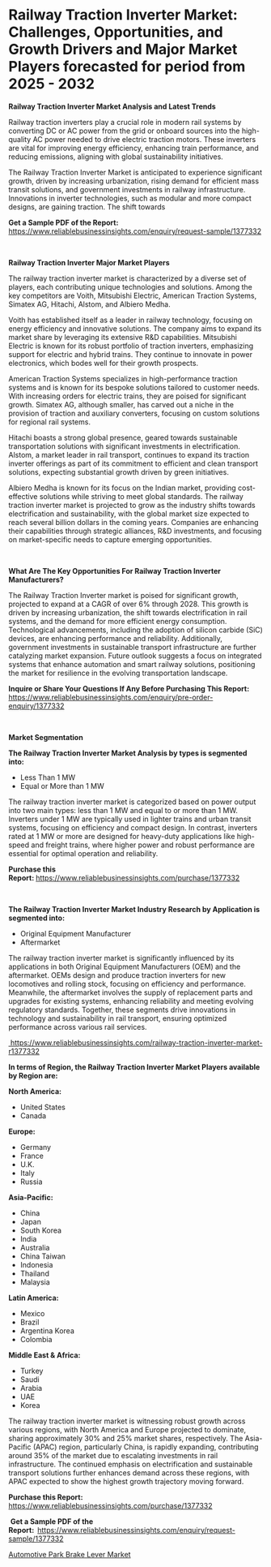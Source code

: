 <p><h1>Railway Traction Inverter Market: Challenges, Opportunities, and Growth Drivers and Major Market Players forecasted for period from 2025 - 2032</h1></p><p><strong>Railway Traction Inverter Market Analysis and Latest Trends</strong></p>
<p><p>Railway traction inverters play a crucial role in modern rail systems by converting DC or AC power from the grid or onboard sources into the high-quality AC power needed to drive electric traction motors. These inverters are vital for improving energy efficiency, enhancing train performance, and reducing emissions, aligning with global sustainability initiatives.</p><p>The Railway Traction Inverter Market is anticipated to experience significant growth, driven by increasing urbanization, rising demand for efficient mass transit solutions, and government investments in railway infrastructure. Innovations in inverter technologies, such as modular and more compact designs, are gaining traction. The shift towards</p></p>
<p><strong>Get a Sample PDF of the Report:&nbsp;</strong> <a href="https://www.reliablebusinessinsights.com/enquiry/request-sample/1377332?utm_campaign=1674&utm_medium=2&utm_source=Github&utm_content=ia&utm_term=13012025&utm_id=railway-traction-inverter">https://www.reliablebusinessinsights.com/enquiry/request-sample/1377332</a></p>
<p>&nbsp;</p>
<p><strong>Railway Traction Inverter Major Market Players</strong></p>
<p><p>The railway traction inverter market is characterized by a diverse set of players, each contributing unique technologies and solutions. Among the key competitors are Voith, Mitsubishi Electric, American Traction Systems, Simatex AG, Hitachi, Alstom, and Albiero Medha. </p><p>Voith has established itself as a leader in railway technology, focusing on energy efficiency and innovative solutions. The company aims to expand its market share by leveraging its extensive R&D capabilities. Mitsubishi Electric is known for its robust portfolio of traction inverters, emphasizing support for electric and hybrid trains. They continue to innovate in power electronics, which bodes well for their growth prospects.</p><p>American Traction Systems specializes in high-performance traction systems and is known for its bespoke solutions tailored to customer needs. With increasing orders for electric trains, they are poised for significant growth. Simatex AG, although smaller, has carved out a niche in the provision of traction and auxiliary converters, focusing on custom solutions for regional rail systems.</p><p>Hitachi boasts a strong global presence, geared towards sustainable transportation solutions with significant investments in electrification. Alstom, a market leader in rail transport, continues to expand its traction inverter offerings as part of its commitment to efficient and clean transport solutions, expecting substantial growth driven by green initiatives.</p><p>Albiero Medha is known for its focus on the Indian market, providing cost-effective solutions while striving to meet global standards. The railway traction inverter market is projected to grow as the industry shifts towards electrification and sustainability, with the global market size expected to reach several billion dollars in the coming years. Companies are enhancing their capabilities through strategic alliances, R&D investments, and focusing on market-specific needs to capture emerging opportunities.</p></p>
<p>&nbsp;</p>
<p><strong>What Are The Key Opportunities For Railway Traction Inverter Manufacturers?</strong></p>
<p><p>The Railway Traction Inverter market is poised for significant growth, projected to expand at a CAGR of over 6% through 2028. This growth is driven by increasing urbanization, the shift towards electrification in rail systems, and the demand for more efficient energy consumption. Technological advancements, including the adoption of silicon carbide (SiC) devices, are enhancing performance and reliability. Additionally, government investments in sustainable transport infrastructure are further catalyzing market expansion. Future outlook suggests a focus on integrated systems that enhance automation and smart railway solutions, positioning the market for resilience in the evolving transportation landscape.</p></p>
<p><strong>Inquire or Share Your Questions If Any Before Purchasing This Report:</strong> <a href="https://www.reliablebusinessinsights.com/enquiry/pre-order-enquiry/1377332?utm_campaign=1674&utm_medium=2&utm_source=Github&utm_content=ia&utm_term=13012025&utm_id=railway-traction-inverter">https://www.reliablebusinessinsights.com/enquiry/pre-order-enquiry/1377332</a></p>
<p>&nbsp;</p>
<p><strong>Market Segmentation</strong></p>
<p><strong>The Railway Traction Inverter Market Analysis by types is segmented into:</strong></p>
<p><ul><li>Less Than 1 MW</li><li>Equal or More than 1 MW</li></ul></p>
<p><p>The railway traction inverter market is categorized based on power output into two main types: less than 1 MW and equal to or more than 1 MW. Inverters under 1 MW are typically used in lighter trains and urban transit systems, focusing on efficiency and compact design. In contrast, inverters rated at 1 MW or more are designed for heavy-duty applications like high-speed and freight trains, where higher power and robust performance are essential for optimal operation and reliability.</p></p>
<p><strong>Purchase this Report:&nbsp;</strong><a href="https://www.reliablebusinessinsights.com/purchase/1377332?utm_campaign=1674&utm_medium=2&utm_source=Github&utm_content=ia&utm_term=13012025&utm_id=railway-traction-inverter">https://www.reliablebusinessinsights.com/purchase/1377332</a></p>
<p>&nbsp;</p>
<p><strong>The Railway Traction Inverter Market Industry Research by Application is segmented into:</strong></p>
<p><ul><li>Original Equipment Manufacturer</li><li>Aftermarket</li></ul></p>
<p><p>The railway traction inverter market is significantly influenced by its applications in both Original Equipment Manufacturers (OEM) and the aftermarket. OEMs design and produce traction inverters for new locomotives and rolling stock, focusing on efficiency and performance. Meanwhile, the aftermarket involves the supply of replacement parts and upgrades for existing systems, enhancing reliability and meeting evolving regulatory standards. Together, these segments drive innovations in technology and sustainability in rail transport, ensuring optimized performance across various rail services.</p></p>
<p><a href="https://www.reliablebusinessinsights.com/railway-traction-inverter-market-r1377332?utm_campaign=1674&utm_medium=2&utm_source=Github&utm_content=ia&utm_term=13012025&utm_id=railway-traction-inverter">&nbsp;https://www.reliablebusinessinsights.com/railway-traction-inverter-market-r1377332</a></p>
<p><strong>In terms of Region, the Railway Traction Inverter Market Players available by Region are:</strong></p>
<p>
    <p> <strong> North America: </strong>
        <ul>
            <li>United States</li>
            <li>Canada</li>
        </ul>
        </p> 
    <p> <strong> Europe: </strong>
        <ul>
            <li>Germany</li>
            <li>France</li>
            <li>U.K.</li>
            <li>Italy</li>
            <li>Russia</li>
        </ul>
        </p> 
    <p> <strong> Asia-Pacific: </strong>
        <ul>
            <li>China</li>
            <li>Japan</li>
            <li>South Korea</li>
            <li>India</li>
            <li>Australia</li>
            <li>China Taiwan</li>
            <li>Indonesia</li>
            <li>Thailand</li>
            <li>Malaysia</li>
        </ul>
        </p> 
    <p> <strong> Latin America: </strong>
        <ul>
            <li>Mexico</li>
            <li>Brazil</li>
            <li>Argentina Korea</li>
            <li>Colombia</li>
        </ul>
        </p> 
    <p> <strong> Middle East & Africa: </strong>
        <ul>
            <li>Turkey</li>
            <li>Saudi</li>
            <li>Arabia</li>
            <li>UAE</li>
            <li>Korea</li>
        </ul>
    </p>
    </p>
<p><p>The railway traction inverter market is witnessing robust growth across various regions, with North America and Europe projected to dominate, sharing approximately 30% and 25% market shares, respectively. The Asia-Pacific (APAC) region, particularly China, is rapidly expanding, contributing around 35% of the market due to escalating investments in rail infrastructure. The continued emphasis on electrification and sustainable transport solutions further enhances demand across these regions, with APAC expected to show the highest growth trajectory moving forward.</p></p>
<p><strong>Purchase this Report: </strong><a href="https://www.reliablebusinessinsights.com/purchase/1377332?utm_campaign=1674&utm_medium=2&utm_source=Github&utm_content=ia&utm_term=13012025&utm_id=railway-traction-inverter">https://www.reliablebusinessinsights.com/purchase/1377332</a></p>
<p>&nbsp;<strong>Get a Sample PDF of the Report:&nbsp;&nbsp;</strong><a href="https://www.reliablebusinessinsights.com/enquiry/request-sample/1377332?utm_campaign=1674&utm_medium=2&utm_source=Github&utm_content=ia&utm_term=13012025&utm_id=railway-traction-inverter">https://www.reliablebusinessinsights.com/enquiry/request-sample/1377332</a></p>
<p><strong></strong></p>
<p><p><a href="https://github.com/mookiesville/Market-Research-Report-List-1/blob/main/automotive-park-brake-lever-market.md?utm_campaign=1674&utm_medium=2&utm_source=Github&utm_content=ia&utm_term=13012025&utm_id=railway-traction-inverter">Automotive Park Brake Lever Market</a></p></p>